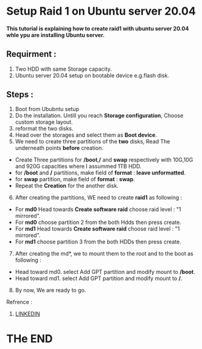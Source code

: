 # Setup Raid 1 on Ubuntu server 20.04

#### This tutorial is explaining how to create raid1 with ubuntu server 20.04 whle ypu are installing Ubuntu server.

## Requirment :
1. Two HDD with same Storage capacity.
2. Ubuntu server 20.04 setup on bootable device e.g.flash disk.

## Steps : 
1. Boot from Ububntu setup
2. Do the installation. Untill you reach **Storage configuration**, Choose custom storage layout.
3. reformat the two disks.
4. Head over the storages and select them as **Boot device**.
5. We need to create three partitions of the **two** disks, Read The underneath points **before** creation.
  * Create Three partitions for **/boot**,**/** and **swap** respectively with 10G,10G and 920G capacities  where I assummed 1TB HDD.
  * for **/boot** and **/** partitions, make field of **format** : **leave unformatted**.
  * for **swap** partition, make field of **format** : **swap**.
  * Repeat the **Creation** for the another disk.
6. After creating the partitions, WE need to create **raid1** as following :
  * For **md0** Head towards **Create software raid** choose raid level :  "1 mirrored".
  * For **md0** choose partition 2 from the both Hdds then press create.
  * For **md1** Head towards **Create software raid** choose raid level :  "1 mirrored".
  * For **md1** choose partition 3 from the both HDDs then press create.
7. After creating the md*, we to mount them to the root and to the boot as following :
  * Head toward md0. select Add GPT partition and modify mount  to  **/boot**.
  * Head toward md1. select Add GPT partition and modify mount  to  **/**.
8. By now, We are ready to go.


Refrence : 
1. [LINKEDIN](https://www.linkedin.com/in/mohammadghafri/)

# THe END




